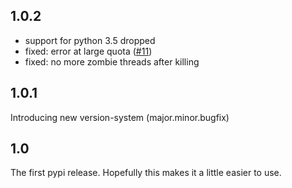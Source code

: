 ## 1.0.2 
- support for python 3.5 dropped
- fixed: error at large quota ([#11](https://github.com/Schluggi/pymap-copy/issues/11))
- fixed: no more zombie threads after killing

## 1.0.1
Introducing new version-system (major.minor.bugfix)

## 1.0
The first pypi release. Hopefully this makes it a little easier to use.
